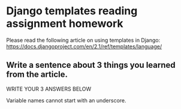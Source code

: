 # Django templates reading assignment homework

Please read the following article on using templates in Django: https://docs.djangoproject.com/en/2.1/ref/templates/language/

## Write a sentence about 3 things you learned from the article. 

WRITE YOUR 3 ANSWERS BELOW

Variable names cannot start with an underscore. 
